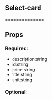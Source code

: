 
## Select-card
==============
## Props


### Required:
 - description:string
 - id:string
 - price:string
 - title:string
 - unit:string

### Optional: